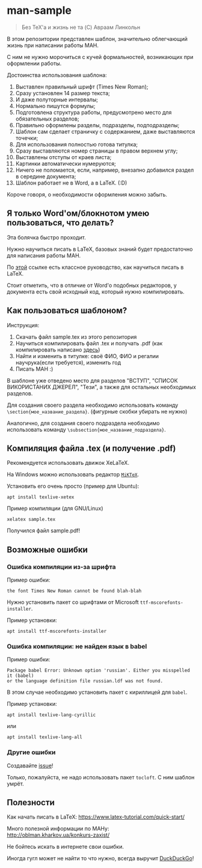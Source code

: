 # man-sample

> Без TeX'а и жизнь не та (C) Авраам Линкольн

В этом репозитории представлен шаблон, значительно облегчающий жизнь при написании работы МАН.

С ним не нужно морочиться с кучей формальностей, возникающих при оформлении работы.

Достоинства использования шаблона:
1. Выставлен правильный шрифт (Times New Roman);
2. Сразу установлен 14 размер текста;
3. И даже полуторные интервалы;
4. Нормально пишутся формулы;
5. Подготовлена структура работы, предусмотрено место для обязательных разделов;
6. Правильно оформлены разделы, подразделы, подподразделы;
7. Шаблон сам сделает страничку с содержанием, даже выставляются точечки;
8. Для использования полностью готова титулка;
9. Сразу выставляются номер страницы в правом верхнем углу;
10. Выставлены отступы от краев листа;
11. Картинки автоматически нумеруются;
12. Ничего не поломается, если, например, внезапно добавился раздел в середине документа;
13. Шаблон работает не в Word, а в LaTeX. (:D)

Короче говоря, о необходимости оформления можно забыть.

## Я только Word'ом/блокнотом умею пользоваться, что делать?
Эта болячка быстро проходит.

Нужно научиться писать в LaTeX, базовых знаний будет предостаточно для написания работы МАН.

По [этой](https://www.latex-tutorial.com/quick-start/) ссылке есть классное руководство, как научиться писать в LaTeX.

Стоит отметить, что в отличие от Word'o подобных редакторов, у документа есть свой исходный код, который нужно компилировать.

## Как пользоваться шаблоном?

Инструкция:
1. Скачать файл sample.tex из этого репозитория
2. Научиться компилировать файл .tex и получать .pdf (как компилировать написано [здесь](#compiling))
3. Найти и изменить в титулке: своё ФИО, ФИО и регалии научрука(если требуется), изменить год
4. Писать МАН :)

В шаблоне уже отведено место для разделов "ВСТУП", "СПИСОК ВИКОРИСТАНИХ ДЖЕРЕЛ", "Тези", а также для остальных необходимых разделов.

Для создания своего раздела необходимо использовать команду `\section{мое_название_раздела}`. (фигурные скобки убирать не нужно)

Аналогично, для создания своего подраздела необходимо использовать команду `\subsection{мое_название_подраздела}`.

<a name="compiling"><h2> Компиляция файла .tex (и получение .pdf)</h2></a>
Рекомендуется использовать движок XeLaTeX.

На Windows можно использовать редактор [`MiKTeX`](https://miktex.org/).

Установить его очень просто (пример для Ubuntu):
```
apt install texlive-xetex
```
Пример компиляции (для GNU/Linux)
```
xelatex sample.tex
```

Получился файл sample.pdf!

## Возможные ошибки
### Ошибка компиляции из-за шрифта
Пример ошибки:
```
the font Times New Roman cannot be found blah-blah
```
Нужно установить пакет со шрифтами от Microsoft `ttf-mscorefonts-installer`.

Пример установки:
```
apt install ttf-mscorefonts-installer 
```

### Ошибка компиляции: не найден язык в babel
Пример ошибки:
```
Package babel Error: Unknown option 'russian'. Either you misspelled it (babel) 
or the language definition file russian.ldf was not found.
```
В этом случае необходимо установить пакет с кириллицей для `babel`.

Пример установки:
```
apt install texlive-lang-cyrillic
```
или
```
apt install texlive-lang-all
```

### Другие ошибки
Создавайте [issue](https://gitlab.com/chopikus/man-sample/-/issues)!

Только, пожалуйста, не надо использовать пакет `tocloft`. С ним шаблон умрёт.

<a name="links"> <h2> Полезности </h2> </a>

Как начать писать в LaTeX: https://www.latex-tutorial.com/quick-start/

Много полезной информации по МАНу: http://oblman.kharkov.ua/konkurs-zaxist/

Не бойтесь искать в интернете свои ошибки.

Иногда гугл может не найти то что нужно, всегда выручит [DuckDuckGo](https://duckduckgo.com)!
